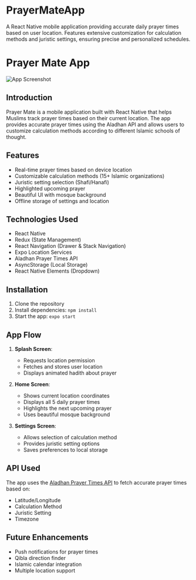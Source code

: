 # PrayerMateApp
A React Native mobile application providing accurate daily prayer times based on user location. Features extensive customization for calculation methods and juristic settings, ensuring precise and personalized schedules.
# Prayer Mate App

![App Screenshot](./assets/screenshot.png)

## Introduction
Prayer Mate is a mobile application built with React Native that helps Muslims track prayer times based on their current location. The app provides accurate prayer times using the Aladhan API and allows users to customize calculation methods according to different Islamic schools of thought.

## Features
- Real-time prayer times based on device location
- Customizable calculation methods (15+ Islamic organizations)
- Juristic setting selection (Shafi/Hanafi)
- Highlighted upcoming prayer
- Beautiful UI with mosque background
- Offline storage of settings and location

## Technologies Used
- React Native
- Redux (State Management)
- React Navigation (Drawer & Stack Navigation)
- Expo Location Services
- Aladhan Prayer Times API
- AsyncStorage (Local Storage)
- React Native Elements (Dropdown)

## Installation
1. Clone the repository
2. Install dependencies: `npm install`
3. Start the app: `expo start`

## App Flow
1. **Splash Screen**: 
   - Requests location permission
   - Fetches and stores user location
   - Displays animated hadith about prayer

2. **Home Screen**:
   - Shows current location coordinates
   - Displays all 5 daily prayer times
   - Highlights the next upcoming prayer
   - Uses beautiful mosque background

3. **Settings Screen**:
   - Allows selection of calculation method
   - Provides juristic setting options
   - Saves preferences to local storage

## API Used
The app uses the [Aladhan Prayer Times API](https://aladhan.com/prayer-times-api) to fetch accurate prayer times based on:
- Latitude/Longitude
- Calculation Method
- Juristic Setting
- Timezone

## Future Enhancements
- Push notifications for prayer times
- Qibla direction finder
- Islamic calendar integration
- Multiple location support